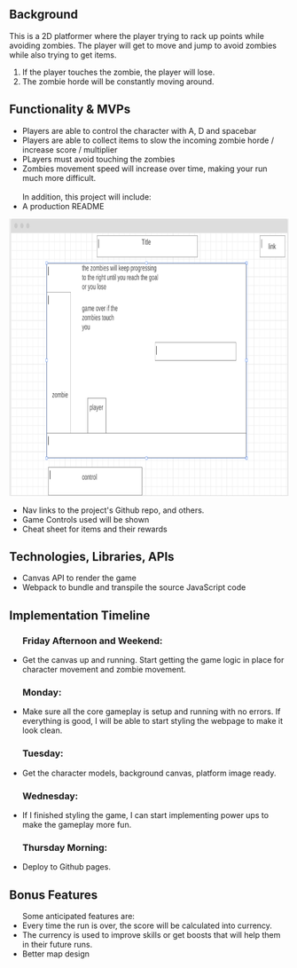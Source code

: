 <h2>Background</h2>
This is a 2D platformer where the player trying to rack up points while avoiding zombies. The player will get to move and jump to avoid zombies while also trying to get items.

1) If the player touches the zombie, the player will lose.
2) The zombie horde will be constantly moving around.

<h2>Functionality & MVPs</h2>
<ul>
    <li>Players are able to control the character with A, D and spacebar</li>
    <li>Players are able to collect items to slow the incoming zombie horde / increase score / multiplier</li>
    <li>PLayers must avoid touching the zombies</li>
    <li>Zombies movement speed will increase over time, making your run much more difficult.</li>
    <br>
    <span>In addition, this project will include:</span>
    <li>A production README</li>
</ul>
<img src = "wire.png" style ="height: 500px; width:1024px;">

<ul>
    <li>Nav links to the project's Github repo, and others.</li>
    <li>Game Controls used will be shown</li>
    <li>Cheat sheet for items and their rewards</li>
</ul>

<h2>Technologies, Libraries, APIs</h2>
<ul>
    <li>Canvas API to render the game</li>
    <li>Webpack to bundle and transpile the source JavaScript code</li>
</ul>

<h2>Implementation Timeline</h2>
<ul>
    <h3>Friday Afternoon and Weekend: </h3>
    <li>Get the canvas up and running. Start getting the game logic in place for character movement and zombie movement.</li>
    <h3>Monday: </h3>
    <li>Make sure all the core gameplay is setup and running with no errors. If everything is good, I will be able to start styling the webpage to make it look clean.</li>
    <h3>Tuesday: </h3>
    <li>Get the character models, background canvas, platform image ready. </li>
    <h3>Wednesday: </h3>
    <li>If I finished styling the game, I can start implementing power ups to make the gameplay more fun.</li>
    <h3>Thursday Morning:</h3>
    <li>Deploy to Github pages.</li>
</ul>

<h2>Bonus Features</h2>
<ul>
    <span>Some anticipated features are: </span>
    <li>Every time the run is over, the score will be calculated into currency.</li>
    <li>The currency is used to improve skills or get boosts that will help them in their future runs.</li>
    <li>Better map design</li>
</ul>